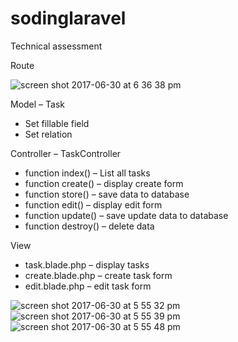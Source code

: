 # sodinglaravel
Technical assessment

Route

![screen shot 2017-06-30 at 6 36 38 pm](https://user-images.githubusercontent.com/26079099/27732293-21e0b034-5dc3-11e7-90bc-50503dca1583.png)

Model – Task

-	Set fillable field
-	Set relation

Controller – TaskController

-	function index() – List all tasks
-	function create() – display create form
-	function store() – save data to database
-	function edit() – display edit form
-	function update() – save update data to database
-	function destroy() – delete data

View

-	task.blade.php – display tasks
-	create.blade.php – create task form
-	edit.blade.php – edit task form


![screen shot 2017-06-30 at 5 55 32 pm](https://user-images.githubusercontent.com/26079099/27730966-d012fdb6-5dbd-11e7-9ba4-8a27376e8a83.png)
![screen shot 2017-06-30 at 5 55 39 pm](https://user-images.githubusercontent.com/26079099/27730976-d5423216-5dbd-11e7-9277-ac7a53dc9da2.png)
![screen shot 2017-06-30 at 5 55 48 pm](https://user-images.githubusercontent.com/26079099/27730979-d8269530-5dbd-11e7-8717-2251eea2495f.png)
